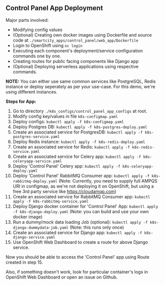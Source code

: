 ## Control Panel App Deployment

Major parts involved:

- Modifying config values
- (Optional) Creating own docker images using Dockerfile and source code at `./smartcity_apps/control_panel/web_app/Dockerfile`
- Login to OpenShift using `oc login`
- Executing each component's deployment/service configuration commands one by one.
- Creating routes for public facing components like Django app
- (Optional) Deploying serverless applications using respective commands.

**NOTE:** You can either use same common services like PostgreSQL, Redis instance or deploy seperately as per your use-case. For this demo, we're using different instances.

**Steps for App:**

1. Go to directory `./k8s_configs/control_panel_app_configs` at root.
2. Modify config key/values in file `k8s-configmap.yaml`
3. Deploy configs: `kubectl apply -f k8s-configmap.yaml`
4. Deploy Postgres DB: `kubectl apply -f k8s-postgres-deploy.yaml`
5. Create an associated service for PostgresDB: `kubectl apply -f k8s-postgres-service.yaml`
6. Deploy Redis instance: `kubectl apply -f k8s-redis-deploy.yaml`
7. Create an associated service for Redis: `kubectl apply -f k8s-redis-service.yaml`
8. Create an associated service for Celery app: `kubectl apply -f k8s-celeryapp-service.yaml`
9. Deploy 'Control Panel' Celery app: `kubectl apply -f k8s-celeryapp-deploy.yaml`
10. Deploy 'Control Panel' RabbitMQ Consumer app: `kubectl apply -f k8s-rabbitmq-deploy.yaml` (Note: Currently, you need to supply full AMPQS URI in configmap, as we're not deploying it on OpenShift, but using a free 3rd party service like https://cloudamqp.com)
11. Create an associated service for RabbitMQ Consumer app: `kubectl apply -f k8s-rabbitmq-service.yaml`
12. Deploy Django docker container for 'Control Panel' App: `kubectl apply -f k8s-django-deploy.yaml` (Note: you can build and use your own docker image)
13. Run a dummy/mock data loading Job (optional): `kubectl apply -f k8s-django-dummydata-job.yaml` (Note: this runs only once)
14. Create an associated service for Django app: `kubectl apply -f k8s-django-service.yaml`
15. Use OpenShift Web Dashboard to create a route for above Django service.


Now you should be able to access the 'Control Panel' app using Route created in step 15.

Also, if something doesn't work, look for particular container's logs in OpenShift Web Dashboard or open an issue on Github.